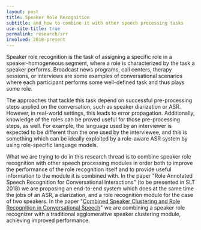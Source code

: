 ```yaml
---
layout: post
title: Speaker Role Recognition
subtitle: and how to combine it with other speech processing tasks
use-site-title: true
permalink: research/srr
involved: 2018-present
---
```


Speaker role recognition is the task of assigning a specific role in a speaker-homogeneous segment, where a role is characterized by the task a speaker performs. Broadcast news programs, call centers, therapy sessions, or interviews are some examples of conversational scenarios where each participant performs some well-defined task and thus plays some role. 

The approaches that tackle this task depend on successful pre-processing steps applied on the conversation, such as speaker diarization or ASR. However, in real-world settings, this leads to error propagation. Additionally, knowledge of the roles can be proved useful for those pre-processing steps, as well. For example, the language used by an interviewer is expected to be different than the one used by the interviewee, and this is something which can be ideally exploited by a role-aware ASR system by using role-specific language models. 

What we are trying to do in this research thread is to combine speaker role recognition with other speech processing modules in order both to improve the performance of the role recognition itself and to provide useful information to the module it is combined with. In the paper "Role Annotated Speech Recognition for Conversational Interactions" (to be presented in SLT 2018) we are proposing an end-to-end system which does at the same time the jobs of an ASR, a diarization, and a role recognition module for the case of two speakers. In the paper "[Combined Speaker Clustering and Role Recognition in Conversational Speech](http://dx.doi.org/10.21437/Interspeech.2018-1654)" we are combining a speaker role recognizer with a traditional agglomerative speaker clustering module, achieving improved performance.

<!-- last updated: 2018-09-27 -->
